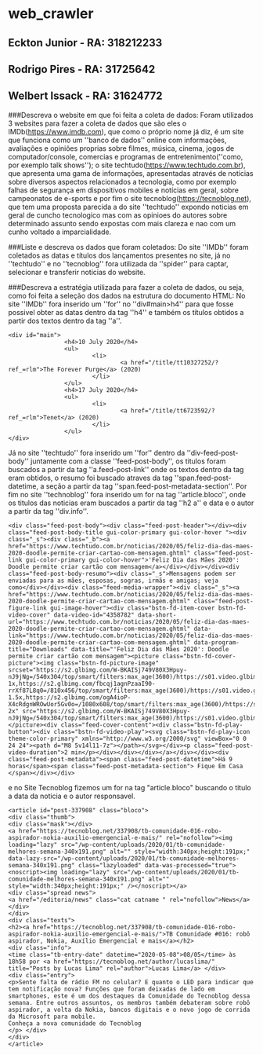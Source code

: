 # web_crawler

## Eckton Junior  - RA: 318212233
## Rodrigo Pires  - RA: 31725642
## Welbert Issack - RA: 31624772



###Descreva o website em que foi feita a coleta de dados:
Foram utilizados 3 websites para fazer a coleta de dados que são eles o IMDb(https://www.imdb.com), que como o próprio nome já diz, é um
site que funciona como um ''banco de dados'' online com informações, avaliações e opiniões proprias sobre filmes, música, cinema, jogos 
de computador/console, comercias e programas de entretenimento(''como, por exemplo talk shows''); o site techtudo(https://www.techtudo.com.br),
que apresenta uma gama de informações, apresentadas através de notícias sobre diversos aspectos relacionados a tecnologia, como por exemplo
falhas de segurança em dispositivos mobiles e notícias em geral, sobre campeonatos de e-sports e por fim o site tecnoblog(https://tecnoblog.net),
que tem uma proposta parecida a do site ''techtudo'' expondo noticias em geral de cuncho tecnologico mas com as opinioes do autores sobre
determinado assunto sendo expostas com mais clareza e nao com um cunho voltado a imparcialidade.



###Liste e descreva os dados que foram coletados:
Do site ''IMDb'' foram coletados as datas e títulos dos lançamentos presentes no site, já no ''techtudo'' e no ''tecnoblog'' 
fora utilizada da ''spider'' para captar, selecionar e transferir noticias do website.

###Descreva a estratégia utilizada para fazer a coleta de dados, ou seja, como foi feita a seleção dos dados na estrutura do documento HTML:
No site ''IMDb'' fora inserido um ''for'' no ''div#main>h4'' para que fosse possivel obter as datas dentro da tag ''h4'' e também os títulos
obtidos a partir dos textos dentro da tag ''a''.
~~~~
<div id="main">
                <h4>10 July 2020</h4>
                <ul>
                        <li>
                                <a href="/title/tt10327252/?ref_=rlm">The Forever Purge</a> (2020)
                        </li>
                </ul>
                <h4>17 July 2020</h4>
                <ul>
                        <li>
                                <a href="/title/tt6723592/?ref_=rlm">Tenet</a> (2020)
                        </li>
                </ul>
</div>
~~~~
Já no site ''techtudo'' fora inserido um ''for'' dentro da ''div-feed-post-body'' juntamente com a classe ''feed-post-body'',
os titulos foram buscados a partir da tag ''a.feed-post-link'' onde os textos dentro da tag eram obtidos, o resumo foi buscado
atraves da tag ''span.feed-post-datetime, a seção a partir da tag ''span.feed-post-metadata-section''.
Por fim no site ''technoblog'' fora inserido um for na tag ''article.bloco'', onde os titulos das noticias eram buscados a partir da
tag ''h2 a'' e data e o autor a partir da tag ''div.info''.
~~~~
<div class="feed-post-body"><div class="feed-post-header"></div><div class="feed-post-body-title gui-color-primary gui-color-hover "><div class="_s"><div class="_b"><a href="https://www.techtudo.com.br/noticias/2020/05/feliz-dia-das-maes-2020-doodle-permite-criar-cartao-com-mensagem.ghtml" class="feed-post-link gui-color-primary gui-color-hover">'Feliz Dia das Mães 2020': Doodle permite criar cartão com mensagem</a></div></div></div><div class="feed-post-body-resumo"><div class="_s">Mensagens podem ser enviadas para as mães, esposas, sogras, irmãs e amigas; veja como</div></div><div class="feed-media-wrapper"><div class="_s"><a href="https://www.techtudo.com.br/noticias/2020/05/feliz-dia-das-maes-2020-doodle-permite-criar-cartao-com-mensagem.ghtml" class="feed-post-figure-link gui-image-hover"><div class="bstn-fd-item-cover bstn-fd-video-cover" data-video-id="4358782" data-short-url="https://www.techtudo.com.br/noticias/2020/05/feliz-dia-das-maes-2020-doodle-permite-criar-cartao-com-mensagem.ghtml" data-link="https://www.techtudo.com.br/noticias/2020/05/feliz-dia-das-maes-2020-doodle-permite-criar-cartao-com-mensagem.ghtml" data-program-title="Downloads" data-title="'Feliz Dia das Mães 2020': Doodle permite criar cartão com mensagem"><picture class="bstn-fd-cover-picture"><img class="bstn-fd-picture-image" srcset="https://s2.glbimg.com/W-BKAISj749V80X3Hpuy-nJ9jNg=/540x304/top/smart/filters:max_age(3600)/https://s01.video.glbimg.com/deo/vi/82/87/4358782 1x,https://s2.glbimg.com/fbcqj1agnPzaaI90-rrXf87L8q0=/810x456/top/smart/filters:max_age(3600)/https://s01.video.glbimg.com/deo/vi/82/87/4358782 1.5x,https://s2.glbimg.com/ogA4ioP-X4cRdgnWROwUor5Gv0o=/1080x608/top/smart/filters:max_age(3600)/https://s01.video.glbimg.com/deo/vi/82/87/4358782 2x" src="https://s2.glbimg.com/W-BKAISj749V80X3Hpuy-nJ9jNg=/540x304/top/smart/filters:max_age(3600)/https://s01.video.glbimg.com/deo/vi/82/87/4358782"></picture><div class="feed-cover-content"><div class="bstn-fd-play-button"><div class="bstn-fd-video-play"><svg class="bstn-fd-play-icon theme-color-primary" xmlns="http://www.w3.org/2000/svg" viewBox="0 0 24 24"><path d="M8 5v14l11-7z"></path></svg></div><p class="feed-post-video-duration">2 min</p></div></div></div></a></div></div><div class="feed-post-metadata"><span class="feed-post-datetime">Há 9 horas</span><span class="feed-post-metadata-section"> Fique Em Casa </span></div></div>
~~~~

e no Site Tecnoblog fizemos um for na tag "article.bloco" buscando o titulo a data da noticia e o autor responsavel.
~~~~
<article id="post-337908" class="bloco">
<div class="thumb">
<div class="mask"></div>
<a href="https://tecnoblog.net/337908/tb-comunidade-016-robo-aspirador-nokia-auxilio-emergencial-e-mais/" rel="nofollow"><img loading="lazy" src="/wp-content/uploads/2020/01/tb-comunidade-melhores-semana-340x191.png" alt="" style="width:340px;height:191px;" data-lazy-src="/wp-content/uploads/2020/01/tb-comunidade-melhores-semana-340x191.png" class="lazyloaded" data-was-processed="true"><noscript><img loading="lazy" src="/wp-content/uploads/2020/01/tb-comunidade-melhores-semana-340x191.png" alt="" style="width:340px;height:191px;" /></noscript></a>
<div class="spread news">
<a href="/editoria/news" class="cat catname " rel="nofollow">News</a>
</div>
</div>
<div class="texts">
<h2><a href="https://tecnoblog.net/337908/tb-comunidade-016-robo-aspirador-nokia-auxilio-emergencial-e-mais/">TB Comunidade #016: robô aspirador, Nokia, Auxílio Emergencial e mais</a></h2>
<div class="info">
<time class="tb-entry-date" datetime="2020-05-08">08/05</time> às 18h58 por <a href="https://tecnoblog.net/author/lucaslima/" title="Posts by Lucas Lima" rel="author">Lucas Lima</a> </div>
<div class="entry">
<p>Sente falta de rádio FM no celular? E quanto o LED para indicar que tem notificação nova? Funções que foram deixadas de lado em smartphones, este é um dos destaques da Comunidade do Tecnoblog dessa semana. Entre outros assuntos, os membros também debateram sobre robô aspirador, a volta da Nokia, bancos digitais e o novo jogo de corrida da Microsoft para mobile.
Conheça a nova comunidade do Tecnoblog
</p> </div>
</div>
</article>
~~~~